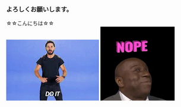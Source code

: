### よろしくお願いします。
☆☆こんにちは☆☆
<br>
![result](https://github.com/ms3nd3r/gif/blob/main/giphy.webp?raw=true)
![result2](https://github.com/ms3nd3r/gif/blob/main/200w.webp?raw=true)

<!--
**ms3nd3r/ms3nd3r** is a ✨ _special_ ✨ repository because its `README.md` (this file) appears on your GitHub profile.

Here are some ideas to get you started:

- 🔭 I’m currently working on ...
- 🌱 I’m currently learning ...
- 👯 I’m looking to collaborate on ...
- 🤔 I’m looking for help with ...
- 💬 Ask me about ...
- 📫 How to reach me: ...
- 😄 Pronouns: ...
- ⚡ Fun fact: ...
-->
